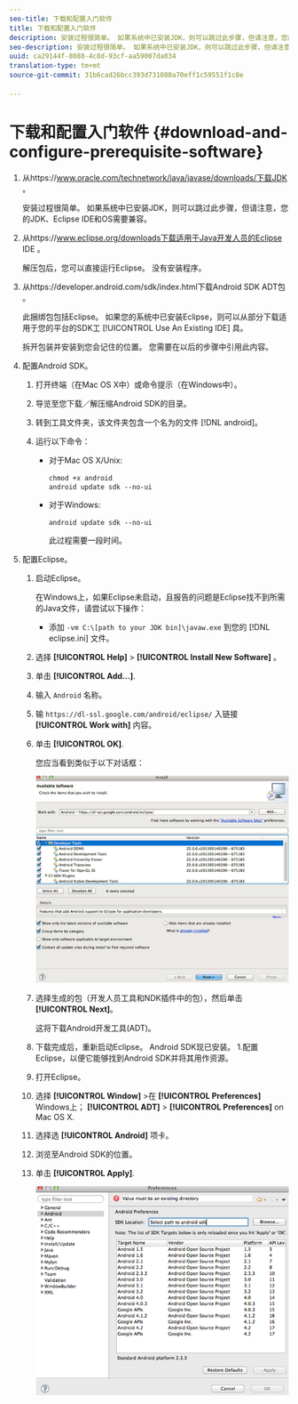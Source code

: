 ```yaml
---
seo-title: 下载和配置入门软件
title: 下载和配置入门软件
description: 安装过程很简单。 如果系统中已安装JDK，则可以跳过此步骤，但请注意，您的JDK、Eclipse IDE和OS需要兼容。
seo-description: 安装过程很简单。 如果系统中已安装JDK，则可以跳过此步骤，但请注意，您的JDK、Eclipse IDE和OS需要兼容。
uuid: ca29144f-8088-4c8d-93cf-aa59007da034
translation-type: tm+mt
source-git-commit: 31b6cad26bcc393d731080a70eff1c59551f1c8e

---
```



# 下载和配置入门软件 {#download-and-configure-prerequisite-software}

1. 从https://www.oracle.com/technetwork/java/javase/downloads/下载JDK [](https://www.oracle.com/technetwork/java/javase/downloads/)。

   安装过程很简单。 如果系统中已安装JDK，则可以跳过此步骤，但请注意，您的JDK、Eclipse IDE和OS需要兼容。
1. 从https://www.eclipse.org/downloads下载适用于Java开发人员的Eclipse IDE [](https://www.eclipse.org/downloads)。

   解压包后，您可以直接运行Eclipse。 没有安装程序。
1. 从https://developer.android.com/sdk/index.html下载Android SDK ADT包 [](https://developer.android.com/sdk/index.html)。

   此捆绑包包括Eclipse。 如果您的系统中已安装Eclipse，则可以从部分下载适用于您的平台的SDK工 [!UICONTROL Use An Existing IDE] 具。

   拆开包装并安装到您会记住的位置。 您需要在以后的步骤中引用此内容。
1. 配置Android SDK。
   1. 打开终端（在Mac OS X中）或命令提示（在Windows中）。
   1. 导览至您下载／解压缩Android SDK的目录。
   1. 转到工具文件夹，该文件夹包含一个名为的文件 [!DNL android]。
   1. 运行以下命令：

      * 对于Mac OS X/Unix:

         ```
         chmod +x android 
         android update sdk --no-ui
         ```

      * 对于Windows:

         ```
         android update sdk --no-ui
         ```

         此过程需要一段时间。

1. 配置Eclipse。
   1. 启动Eclipse。

      在Windows上，如果Eclipse未启动，且报告的问题是Eclipse找不到所需的Java文件，请尝试以下操作：

      * 添加 `-vm C:\[path to your JDK bin]\javaw.exe` 到您的 [!DNL eclipse.ini] 文件。
   1. 选择 **[!UICONTROL Help]** > **[!UICONTROL Install New Software]** 。
   1. 单击 **[!UICONTROL Add...]**.
   1. 输入 `Android` 名称。
   1. 输 `https://dl-ssl.google.com/android/eclipse/` 入链接 **[!UICONTROL Work with]** 内容。
   1. 单击 **[!UICONTROL OK]**.

      您应当看到类似于以下对话框：

      ![](assets/available_software.jpg)

   1. 选择生成的包（开发人员工具和NDK插件中的包），然后单击 **[!UICONTROL Next]**。

      这将下载Android开发工具(ADT)。
   1. 下载完成后，重新启动Eclipse。
   Android SDK现已安装。 1.配置Eclipse，以便它能够找到Android SDK并将其用作资源。
   1. 打开Eclipse。
   1. 选择 **[!UICONTROL Window]** >在 **[!UICONTROL Preferences]** Windows上； **[!UICONTROL ADT]** > **[!UICONTROL Preferences]** on Mac OS X.
   1. 选择选 **[!UICONTROL Android]** 项卡。
   1. 浏览至Android SDK的位置。
   1. 单击 **[!UICONTROL Apply]**.

      ![步骤结果](assets/ss2.jpg)


